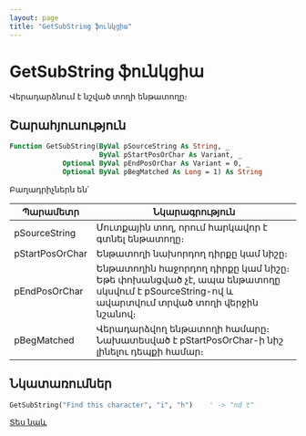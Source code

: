 ```yaml
---
layout: page
title: "GetSubString ֆունկցիա"
---
```

    
# GetSubString ֆունկցիա

Վերադարձնում է նշված տողի ենթատողը։

## Շարահյուսություն

``` vb
Function GetSubString(ByVal pSourceString As String, _
                      ByVal pStartPosOrChar As Variant, _
             Optional ByVal pEndPosOrChar As Variant = 0, _
             Optional ByVal pBegMatched As Long = 1) As String
```

Բաղադրիչներն են՝

| Պարամետր | Նկարագրություն |
|--|--|
| pSourceString | Մուտքային տող, որում հարկավոր է գտնել ենթատողը։ |
| pStartPosOrChar | Ենթատողի նախորդող դիրքը կամ նիշը։ |
| pEndPosOrChar | Ենթատողին հաջորդող դիրքը կամ նիշը։ Եթե փոխանցված չէ, ապա ենթատողը սկսվում է pSourceString-ով և ավարտվում տրված տողի վերջին նշանով։ |
| pBegMatched | Վերադարձվող ենթատողի համարը։ Նախատեսված է pStartPosOrChar-ի նիշ լինելու դեպքի համար։ |


## Նկատառումներ

``` vb
GetSubString("Find this character", "i", "h")    ' -> "nd t"
```

[Տես նաև](../../functions.html)
